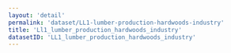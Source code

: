 ```yaml
---
layout: 'detail'
permalink: 'dataset/LL1-lumber-production-hardwoods-industry'
title: 'Ll1_lumber_production_hardwoods_industry'
datasetID: 'LL1_lumber_production_hardwoods_industry'
---
```

